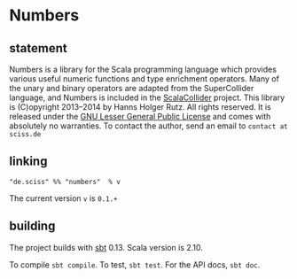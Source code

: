 # Numbers

## statement

Numbers is a library for the Scala programming language which provides various useful numeric functions and type enrichment operators. Many of the unary and binary operators are adapted from the SuperCollider language, and Numbers is included in the [ScalaCollider](http://github.com/Sciss/ScalaCollider/) project. This library is (C)opyright 2013&ndash;2014 by Hanns Holger Rutz. All rights reserved. It is released under the [GNU Lesser General Public License](http://github.com/Sciss/Numbers/blob/master/LICENSE) and comes with absolutely no warranties. To contact the author, send an email to `contact at sciss.de`

## linking

    "de.sciss" %% "numbers"  % v

The current version `v` is `0.1.+`

## building

The project builds with [sbt](http://www.scala-sbt.org/) 0.13. Scala version is 2.10.

To compile `sbt compile`. To test, `sbt test`. For the API docs, `sbt doc`.
